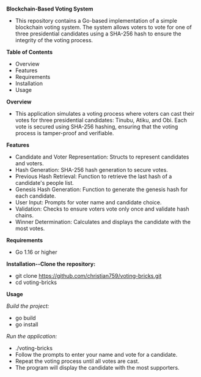 **Blockchain-Based Voting System**

- This repository contains a Go-based implementation of a simple blockchain voting system. The system allows voters to vote for one of three presidential candidates using a SHA-256 hash to ensure the integrity of the voting process.

**Table of Contents**
- Overview
- Features
- Requirements
- Installation
- Usage

**Overview**
- This application simulates a voting process where voters can cast their votes for three presidential candidates: Tinubu, Atiku, and Obi. Each vote is secured using SHA-256 hashing, ensuring that the voting process is tamper-proof and verifiable.

**Features**
- Candidate and Voter Representation: Structs to represent candidates and voters.
- Hash Generation: SHA-256 hash generation to secure votes.
- Previous Hash Retrieval: Function to retrieve the last hash of a candidate's people list.
- Genesis Hash Generation: Function to generate the genesis hash for each candidate.
- User Input: Prompts for voter name and candidate choice.
- Validation: Checks to ensure voters vote only once and validate hash chains.
- Winner Determination: Calculates and displays the candidate with the most votes.

**Requirements**
- Go 1.16 or higher

**Installation--Clone the repository:**
- git clone https://github.com/christian759/voting-bricks.git
- cd voting-bricks

**Usage**

*Build the project:*
- go build
- go install

*Run the application:*
- ./voting-bricks
- Follow the prompts to enter your name and vote for a candidate.
- Repeat the voting process until all votes are cast.
- The program will display the candidate with the most supporters.
